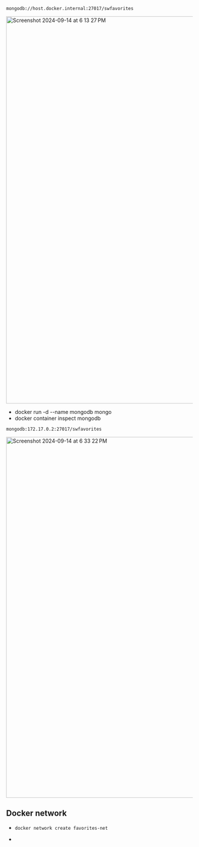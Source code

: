 ```mongodb://host.docker.internal:27017/swfavorites```

<img width="1043" alt="Screenshot 2024-09-14 at 6 13 27 PM" src="https://github.com/user-attachments/assets/23ee14c4-f671-46f1-9849-8c49c1b02f1e">


- docker run -d --name mongodb mongo
- docker container inspect mongodb

```mongodb:172.17.0.2:27017/swfavorites```

<img width="972" alt="Screenshot 2024-09-14 at 6 33 22 PM" src="https://github.com/user-attachments/assets/f859b41f-4fe8-4b86-8c54-096766d0764d">

## Docker network

- ```docker network create favorites-net```
- ```docker run -d --name mongodb --network favorites-net mongo 

